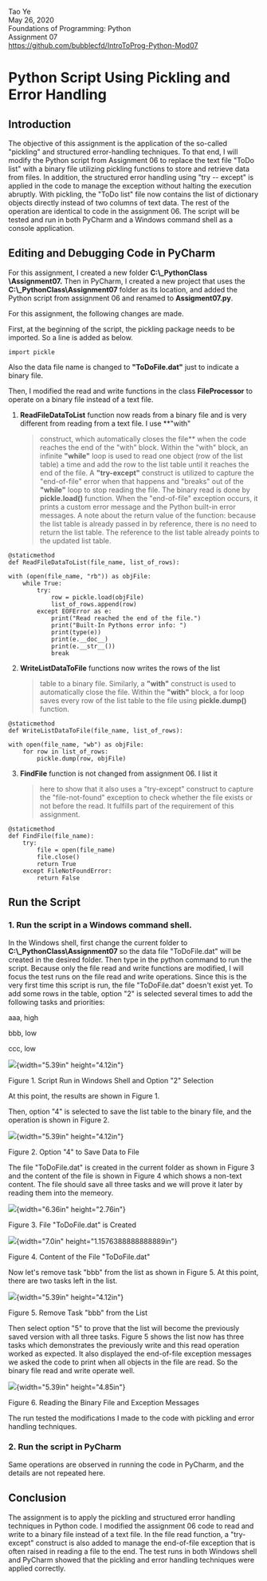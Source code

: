 Tao Ye  
May 26, 2020  
Foundations of Programming: Python  
Assignment 07  
https://github.com/bubblecfd/IntroToProg-Python-Mod07

# Python Script Using Pickling and Error Handling

## Introduction

The objective of this assignment is the application of the so-called
"pickling" and structured error-handling techniques. To that end, I will
modify the Python script from Assignment 06 to replace the text file
\"ToDo list" with a binary file utilizing pickling functions to store
and retrieve data from files. In addition, the structured error handling
using "try -- except" is applied in the code to manage the exception
without halting the execution abruptly. With pickling, the \"ToDo list\"
file now contains the list of dictionary objects directly instead of two
columns of text data. The rest of the operation are identical to code in
the assignment 06. The script will be tested and run in both PyCharm and
a Windows command shell as a console application.

## Editing and Debugging Code in PyCharm

For this assignment, I created a new folder **C:\\\_PythonClass
\\Assignment07.** Then in PyCharm, I created a new project that uses the
**C:\\\_PythonClass\\Assignment07** folder as its location, and added
the Python script from assignment 06 and renamed to **Assigment07.py**.

For this assignment, the following changes are made.

First, at the beginning of the script, the pickling package needs to be
imported. So a line is added as below.

```
import pickle
```

Also the data file name is changed to **"ToDoFile.dat"** just to
indicate a binary file.

Then, I modified the read and write functions in the class
**FileProcessor** to operate on a binary file instead of a text file.

1.  **ReadFileDataToList** function now reads from a binary file and is very different from reading from a text file. I use **\"with\"
    > construct, which automatically closes the file** when the code
    > reaches the end of the \"with\" block. Within the "with" block, an
    > infinite **"while"** loop is used to read one object (row of the
    > list table) a time and add the row to the list table until it
    > reaches the end of the file. A **"try-except"** construct is
    > utilized to capture the "end-of-file" error when that happens and
    > "breaks" out of the **"while"** loop to stop reading the file. The
    > binary read is done by **pickle.load()** function. When the
    > "end-of-file" exception occurs, it prints a custom error message
    > and the Python built-in error messages. A note about the return
    > value of the function: because the list table is already passed in
    > by reference, there is no need to return the list table. The
    > reference to the list table already points to the updated list
    > table.
```
@staticmethod
def ReadFileDataToList(file_name, list_of_rows):

with (open(file_name, "rb")) as objFile:
    while True:
        try:
            row = pickle.load(objFile)
            list_of_rows.append(row)
        except EOFError as e:
            print("Read reached the end of the file.")
            print("Built-In Pythons error info: ")
            print(type(e))
            print(e.__doc__)
            print(e.__str__())
            break
```
2.  **WriteListDataToFile** functions now writes the rows of the list
    > table to a binary file. Similarly, a **"with"** construct is used
    > to automatically close the file. Within the **"with"** block, a
    > for loop saves every row of the list table to the file using
    > **pickle.dump()** function.
```
@staticmethod
def WriteListDataToFile(file_name, list_of_rows):

with open(file_name, "wb") as objFile:
    for row in list_of_rows:
        pickle.dump(row, objFile)
```
3.  **FindFile** function is not changed from assignment 06. I list it
    > here to show that it also uses a "try-except" construct to capture
    > the "file-not-found" exception to check whether the file exists or
    > not before the read. It fulfills part of the requirement of this
    > assignment.
```
@staticmethod
def FindFile(file_name):
    try:
        file = open(file_name)
        file.close()
        return True
    except FileNotFoundError:
        return False
```

## Run the Script

### 1\. Run the script in a Windows command shell.

In the Windows shell, first change the current folder to
**C:\\\_PythonClass\\Assignment07** so the data file "ToDoFile.dat" will
be created in the desired folder. Then type in the python command to run
the script. Because only the file read and write functions are modified,
I will focus the test runs on the file read and write operations. Since
this is the very first time this script is run, the file "ToDoFile.dat"
doesn't exist yet. To add some rows in the table, option "2" is selected
several times to add the following tasks and priorities:

aaa, high

bbb, low

ccc, low

![](./media/image1.png){width="5.39in" height="4.12in"}

Figure 1. Script Run in Windows Shell and Option "2" Selection

At this point, the results are shown in Figure 1.

Then, option "4" is selected to save the list table to the binary file,
and the operation is shown in Figure 2.

![](./media/image2.png){width="5.39in" height="4.12in"}

Figure 2. Option "4" to Save Data to File

The file "ToDoFile.dat" is created in the current folder as shown in
Figure 3 and the content of the file is shown in Figure 4 which shows a
non-text content. The file should save all three tasks and we will prove
it later by reading them into the memeory.

![](./media/image3.png){width="6.36in" height="2.76in"}

Figure 3. File "ToDoFile.dat" is Created

![](./media/image4.png){width="7.0in" height="1.1576388888888889in"}

Figure 4. Content of the File "ToDoFile.dat"

Now let's remove task "bbb" from the list as shown in Figure 5. At this
point, there are two tasks left in the list.

![](./media/image5.png){width="5.39in" height="4.12in"}

Figure 5. Remove Task "bbb" from the List

Then select option "5" to prove that the list will become the previously
saved version with all three tasks. Figure 5 shows the list now has
three tasks which demonstrates the previously write and this read
operation worked as expected. It also displayed the end-of-file
exception messages we asked the code to print when all objects in the
file are read. So the binary file read and write operate well.

![](./media/image6.png){width="5.39in" height="4.85in"}

Figure 6. Reading the Binary File and Exception Messages

The run tested the modifications I made to the code with pickling and
error handling techniques.

### 2\. Run the script in PyCharm

Same operations are observed in running the code in PyCharm, and the
details are not repeated here.

## Conclusion

The assignment is to apply the pickling and structured error handling
techniques in Python code. I modified the assignment 06 code to read and
write to a binary file instead of a text file. In the file read
function, a "try-except" construct is also added to manage the
end-of-file exception that is often raised in reading a file to the end.
The test runs in both Windows shell and PyCharm showed that the pickling
and error handling techniques were applied correctly.

